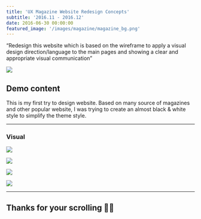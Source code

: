```yaml
---
title: 'UX Magazine Website Redesign Concepts'
subtitle: '2016.11 - 2016.12'
date: 2016-06-30 00:00:00
featured_image: '/images/magazine/magazine_bg.png'
---
```



<p class="intro-text"> 
“Redesign this website which is based on the wireframe to apply a visual design direction/language to the main pages and showing a clear and appropriate visual communication”
</p>


![](/images/magazine/magazine_cover.png)

## Demo content

This is my first try to design website. Based on many source of magazines and other popular website, I was trying to create an almost black & white style to simplify the theme style.


---

### Visual

![](/images/magazine/1-1.jpg)

![](/images/magazine/1-2.jpg)

![](/images/magazine/1-3.jpg)

![](/images/magazine/1-4.jpg)

---




## Thanks for your scrolling   👐🏻

